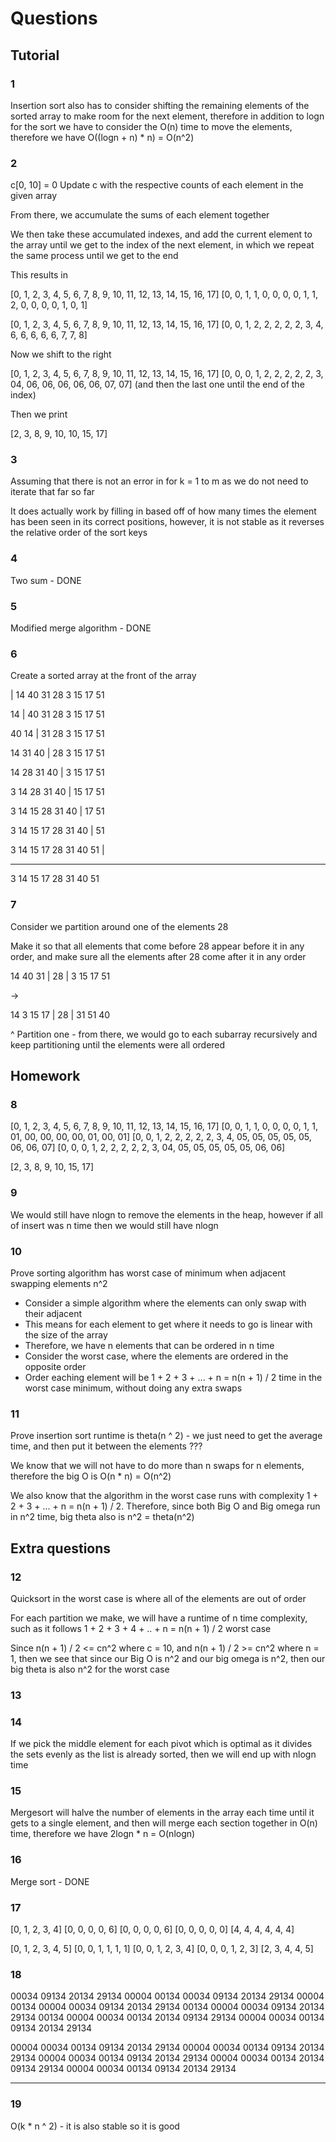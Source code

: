 # Questions

## Tutorial

### 1

Insertion sort also has to consider shifting the remaining elements of the sorted array to make room for the next element, therefore in addition to logn for the sort we have to consider the O(n) time to move the elements, therefore we have O((logn + n) \* n) = O(n^2)

### 2

c[0, 10] = 0
Update c with the respective counts of each element in the given array

From there, we accumulate the sums of each element together

We then take these accumulated indexes, and add the current element to the array until we get to the index of the next element, in which we repeat the same process until we get to the end

This results in

[0, 1, 2, 3, 4, 5, 6, 7, 8, 9, 10, 11, 12, 13, 14, 15, 16, 17]
[0, 0, 1, 1, 0, 0, 0, 0, 1, 1, 2, 0, 0, 0, 0, 1, 0, 1]

[0, 1, 2, 3, 4, 5, 6, 7, 8, 9, 10, 11, 12, 13, 14, 15, 16, 17]
[0, 0, 1, 2, 2, 2, 2, 2, 3, 4, 6, 6, 6, 6, 6, 7, 7, 8]

Now we shift to the right

[0, 1, 2, 3, 4, 5, 6, 7, 8, 9, 10, 11, 12, 13, 14, 15, 16, 17]
[0, 0, 0, 1, 2, 2, 2, 2, 2, 3, 04, 06, 06, 06, 06, 06, 07, 07] (and then the last one until the end of the index)

Then we print

[2, 3, 8, 9, 10, 10, 15, 17]

### 3

Assuming that there is not an error in for k = 1 to m as we do not need to iterate that far so far

It does actually work by filling in based off of how many times the element has been seen in its correct positions, however, it is not stable as it reverses the relative order of the sort keys

### 4

Two sum - DONE

### 5

Modified merge algorithm - DONE

### 6

Create a sorted array at the front of the array

| 14 40 31 28 3 15 17 51

14 | 40 31 28 3 15 17 51

40 14 | 31 28 3 15 17 51

14 31 40 | 28 3 15 17 51

14 28 31 40 | 3 15 17 51

3 14 28 31 40 | 15 17 51

3 14 15 28 31 40 | 17 51

3 14 15 17 28 31 40 | 51

3 14 15 17 28 31 40 51 |

---

3 14 15 17 28 31 40 51

### 7

Consider we partition around one of the elements 28

Make it so that all elements that come before 28 appear before it in any order, and make sure all the elements after 28 come after it in any order

14 40 31 | 28 | 3 15 17 51

->

14 3 15 17 | 28 | 31 51 40

^ Partition one - from there, we would go to each subarray recursively and keep partitioning until the elements were all ordered

## Homework

### 8

[0, 1, 2, 3, 4, 5, 6, 7, 8, 9, 10, 11, 12, 13, 14, 15, 16, 17]
[0, 0, 1, 1, 0, 0, 0, 0, 1, 1, 01, 00, 00, 00, 00, 01, 00, 01]
[0, 0, 1, 2, 2, 2, 2, 2, 3, 4, 05, 05, 05, 05, 05, 06, 06, 07]
[0, 0, 0, 1, 2, 2, 2, 2, 2, 3, 04, 05, 05, 05, 05, 05, 06, 06]

[2, 3, 8, 9, 10, 15, 17]

### 9

We would still have nlogn to remove the elements in the heap, however if all of insert was n time then we would still have nlogn

### 10

Prove sorting algorithm has worst case of minimum when adjacent swapping elements n^2

-   Consider a simple algorithm where the elements can only swap with their adjacent
-   This means for each element to get where it needs to go is linear with the size of the array
-   Therefore, we have n elements that can be ordered in n time
-   Consider the worst case, where the elements are ordered in the opposite order
-   Order eaching element will be 1 + 2 + 3 + ... + n = n(n + 1) / 2 time in the worst case minimum, without doing any extra swaps

### 11

Prove insertion sort runtime is theta(n ^ 2) - we just need to get the average time, and then put it between the elements ???

We know that we will not have to do more than n swaps for n elements, therefore the big O is O(n \* n) = O(n^2)

We also know that the algorithm in the worst case runs with complexity 1 + 2 + 3 + ... + n = n(n + 1) / 2. Therefore, since both Big O and Big omega run in n^2 time, big theta also is n^2 = theta(n^2)

## Extra questions

### 12

Quicksort in the worst case is where all of the elements are out of order

For each partition we make, we will have a runtime of n time complexity, such as it follows 1 + 2 + 3 + 4 + .. + n = n(n + 1) / 2 worst case

Since n(n + 1) / 2 <= cn^2 where c = 10, and n(n + 1) / 2 >= cn^2 where n = 1, then we see that since our Big O is n^2 and our big omega is n^2, then our big theta is also n^2 for the worst case

### 13

<!-- TODO -->

### 14

If we pick the middle element for each pivot which is optimal as it divides the sets evenly as the list is already sorted, then we will end up with nlogn time

### 15

Mergesort will halve the number of elements in the array each time until it gets to a single element, and then will merge each section together in O(n) time, therefore we have 2logn \* n = O(nlogn)

### 16

Merge sort - DONE

### 17

[0, 1, 2, 3, 4]
[0, 0, 0, 0, 6]
[0, 0, 0, 0, 6]
[0, 0, 0, 0, 0]
[4, 4, 4, 4, 4, 4]

[0, 1, 2, 3, 4, 5]
[0, 0, 1, 1, 1, 1]
[0, 0, 1, 2, 3, 4]
[0, 0, 0, 1, 2, 3]
[2, 3, 4, 4, 5]

### 18

00034 09134 20134 29134 00004 00134
00034 09134 20134 29134 00004 00134
00004 00034 09134 20134 29134 00134
00004 00034 09134 20134 29134 00134
00004 00034 00134 20134 09134 29134
00004 00034 00134 09134 20134 29134

00004 00034 00134 09134 20134 29134
00004 00034 00134 09134 20134 29134
00004 00034 00134 09134 20134 29134
00004 00034 00134 20134 09134 29134
00004 00034 00134 09134 20134 29134

---

### 19

O(k \* n ^ 2) - it is also stable so it is good

